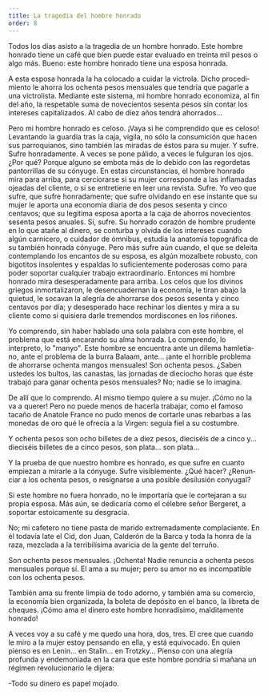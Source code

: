 ```yaml
---
title: La tragedia del hombre honrado
order: 8
---
```


Todos los días asisto a la tragedia de un hombre honrado. Este hom­bre honrado tiene un café que bien puede estar evaluado en treinta mil pesos o algo más. Bueno: este hombre honrado tiene una esposa honrada.

A esta esposa honrada la ha colocado a cuidar la victrola. Dicho procedi­miento le ahorra los ochenta pesos mensuales que tendría que pagarle a una victrolista. Mediante este sistema, mi hombre honrado economiza, al fin del año, la respetable suma de novecientos sesenta pesos sin contar los intereses capitalizados. Al cabo de diez años tendrá ahorrados...

Pero mi hombre honrado es celoso. ¡Vaya si he comprendido que es celoso! Levantando la guardia tras la caja, vigila, no sólo la consumición que hacen sus parroquianos, sino también las miradas de éstos para su mujer. Y sufre. Sufre honradamente. A veces se pone pálido, a veces le fulguran los ojos. ¿Por qué? Porque alguno se embota más de lo debido con las regordetas pantorrillas de su cónyuge. En estas circunstancias, el hombre honrado mira para arriba, para cerciorarse si su mujer correspon­de a las inflamadas ojeadas del cliente, o si se entretiene en leer una revis­ta. Sufre. Yo veo que sufre, que sufre honradamente; que sufre olvidando en ese instante que su mujer le aporta una economía diaria de dos pesos sesenta y cinco centavos; que su legitima esposa aporta a la caja de aho­rros novecientos sesenta pesos anuales. Sí, sufre. Su honrado corazón de hombre prudente en lo que atañe al dinero, se conturba y olvida de los intereses cuando algún carnicero, o cuidador de ómnibus, estudia la anato­mía topográfica de su también honrada cónyuge. Pero más sufre aún cuan­do, el que se deleita contemplando los encantos de su esposa, es algún mozalbete robusto, con bigotitos insolentes y espaldas lo suficientemente poderosas como para poder soportar cualquier trabajo extraordinario. En­tonces mi hombre honrado mira desesperadamente para arriba. Los celos que los divinos griegos inmortalizaron, le desencuadernan la economía, le tiran abajo la quietud, le socavan la alegría de ahorrarse dos pesos se­senta y cinco centavos por día; y desesperado hace rechinar los dientes y mira a su cliente como si quisiera darle tremendos mordiscones en los ri­ñones.

Yo comprendo, sin haber hablado una sola palabra con este hombre, el problema que está encarando su alma honrada. Lo comprendo, lo interpreto, lo "manyo". Este hombre se encuentra ante un dilema hamletia­no, ante el problema de la burra Balaam, ante... ¡ante el horrible proble­ma de ahorrarse ochenta mangos mensuales! Son ochenta pesos. ¿Saben ustedes los bultos, las canastas, las jornadas de dieciocho horas que éste trabajó para ganar ochenta pesos mensuales? No; nadie se lo imagina.

De allí que lo comprendo. Al mismo tiempo quiere a su mujer. ¡Cómo no la va a querer! Pero no puede menos de hacerla trabajar, como el famoso tacaño de Anatole France no pudo menos de cortarle unas rebarbas a las mo­nedas de oro qué le ofrecía a la Virgen: seguía fiel a su costumbre.

Y ochenta pesos son ocho billetes de a diez pesos, dieciséis de a cinco y... dieciséis billetes de a cinco pesos, son plata... son plata...

Y la prueba de que nuestro hombre es honrado, es que sufre en cuanto empiezan a mirarle a la cónyuge. Sufre visiblemente. ¿Qué hacer? ¿Renun­ciar a los ochenta pesos, o resignarse a una posible desilusión conyugal?

Si este hombre no fuera honrado, no le importaría que le cortejaran a su propia esposa. Más aún, se dedicaría como el célebre señor Bergeret, a soportar estoicamente su desgracia.

No; mi cafetero no tiene pasta de marido extremadamente compla­ciente. En él todavía late el Cid, don Juan, Calderón de la Barca y toda la honra de la raza, mezclada a la terribilísima avaricia de la gente del terruño.	

Son ochenta pesos mensuales. ¡Ochenta! Nadie renuncia a ochenta pesos mensuales porque sí. El ama a su mujer; pero su amor no es incom­patible con los ochenta pesos.

También ama su frente limpia de todo adorno, y también ama su comercio, la economía bien organizada, la boleta de depósito en el ban­co, la libreta de cheques. ¡Cómo ama el dinero este hombre honradísimo, malditamente honrado!

A veces voy a su café y me quedo una hora, dos, tres. El cree que cuando le miro a la mujer estoy pensando en ella, y está equivocado. En quien pienso es en Lenin... en Stalin... en Trotzky... Pienso con una ale­gría profunda y endemoniada en la cara que este hombre pondría si ma­ñana un régimen revolucionario le dijera:

-Todo su dinero es papel mojado.
